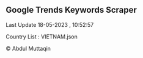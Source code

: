 

## Google Trends Keywords Scraper 
 
Last Update 18-05-2023 , 10:52:57

Country List :
VIETNAM.json



© Abdul Muttaqin 

